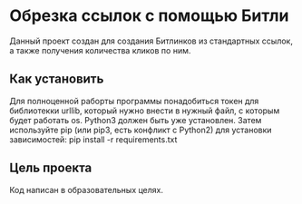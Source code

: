 # Обрезка ссылок с помощью Битли

Данный проект создан для создания Битлинков из стандартных ссылок, а также получения количества кликов по ним.

## Как установить
Для полноценной раборты программы понадобиться токен для библиотекки urllib, который нужно внести в нужный файл, с которым будет работать os.
Python3 должен быть уже установлен. Затем используйте pip (или pip3, есть конфликт с Python2) для установки зависимостей:
pip install -r requirements.txt

## Цель проекта
Код написан в образовательных целях.